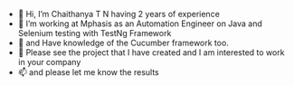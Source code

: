 - 👋 Hi, I’m Chaithanya T N having 2 years of experience
- 👀 I’m working at Mphasis as an Automation Engineer on Java and Selenium testing with TestNg Framework 
- 🌱 and Have knowledge of the Cucumber framework too.
- 💞️ Please see the project that I have created and I am interested to work in your company
- 📫 and please let me know the results
